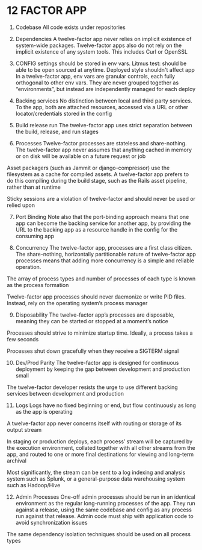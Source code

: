 # 12 FACTOR APP

1. Codebase
All code exists under repositories

2. Dependencies
A twelve-factor app never relies on implicit existence of system-wide packages.
Twelve-factor apps also do not rely on the implicit existence of any system
tools. This includes Curl or OpenSSL

3. CONFIG
settings should be stored in env vars.
Litmus test: should be able to be open sourced at anytime.
Deployed style shouldn't affect app
In a twelve-factor app, env vars are granular controls, each fully orthogonal
to other env vars. They are never grouped together as “environments”, but
instead are independently managed for each deploy

4. Backing services
No distinction between local and third party services. To the app, both are
attached resources, accessed via a URL or other locator/credentials stored in
the config

5. Build release run
The twelve-factor app uses strict separation between the build, release, and
run stages

6. Processes
Twelve-factor processes are stateless and share-nothing.
The twelve-factor app never assumes that anything cached in memory or on disk
will be available on a future request or job

Asset packagers (such as Jammit or django-compressor) use the filesystem as a
cache for compiled assets. A twelve-factor app prefers to do this compiling
during the build stage, such as the Rails asset pipeline, rather than at runtime

Sticky sessions are a violation of twelve-factor and should never be used or
relied upon

7. Port Binding
Note also that the port-binding approach means that one app can become the
backing service for another app, by providing the URL to the backing app as a
resource handle in the config for the consuming app

8.  Concurrency
The twelve-factor app, processes are a first class citizen.
The share-nothing, horizontally partitionable nature of twelve-factor app
processes means that adding more concurrency is a simple and reliable operation.

The array of process types and number of processes of each type is known as the
process formation

Twelve-factor app processes should never daemonize or write PID files. Instead,
rely on the operating system’s process manager

9. Disposability
The twelve-factor app’s processes are disposable, meaning they can be started
or stopped at a moment’s notice

Processes should strive to minimize startup time. Ideally, a process takes a
few seconds

Processes shut down gracefully when they receive a SIGTERM signal

10. Dev/Prod Parity
The twelve-factor app is designed for continuous deployment by keeping the gap
between development and production small

The twelve-factor developer resists the urge to use different backing services
between development and production

11. Logs
Logs have no fixed beginning or end, but flow continuously as long as the app
is operating

A twelve-factor app never concerns itself with routing or storage of its output
stream

In staging or production deploys, each process’ stream will be captured by the
execution environment, collated together with all other streams from the app,
and routed to one or more final destinations for viewing and long-term archival

Most significantly, the stream can be sent to a log indexing and analysis system
such as Splunk, or a general-purpose data warehousing system such as
Hadoop/Hive

12. Admin Processes
One-off admin processes should be run in an identical environment as the regular
long-running processes of the app. They run against a release, using the same
codebase and config as any process run against that release. Admin code must
ship with application code to avoid synchronization issues

The same dependency isolation techniques should be used on all process types
